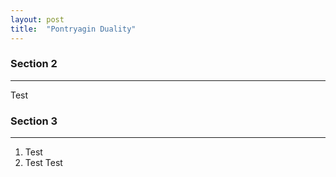```yaml
---
layout: post
title:  "Pontryagin Duality"
---
```


### Section 2
---

Test


### Section 3
---

1. Test
2. Test
Test
